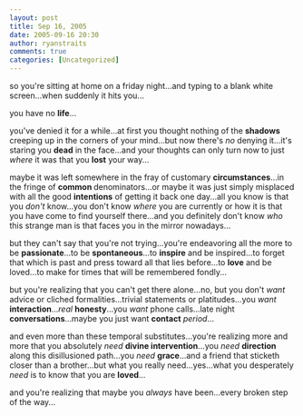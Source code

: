 ```yaml
---
layout: post
title: Sep 16, 2005
date: 2005-09-16 20:30
author: ryanstraits
comments: true
categories: [Uncategorized]
---
```

so you're sitting at home on a friday night...and typing to a blank white screen...when suddenly it hits you...

you have no <strong>life</strong>...

you've denied it for a while...at first you thought nothing of the <strong>shadows</strong> creeping up in the corners of your mind...but now there's <em>no</em> denying it...it's staring you <strong>dead</strong> in the face...and your thoughts can only turn now to just <em>where</em> it was that you <strong>lost</strong> your way...

maybe it was left somewhere in the fray of customary <strong>circumstances</strong>...in the fringe of <strong>common </strong>denominators...or maybe it was just simply misplaced with all the good <strong>intentions</strong> of getting it back one day...all you know is that you <em>don't</em> know...you don't know <em>where</em> you are currently or how it is that you have come to find yourself there...and you definitely don't know <em>who</em> this strange man is that faces you in the mirror nowadays...

but they can't say that you're not trying...you're endeavoring all the more to be <strong>passionate</strong>...to be <strong>spontaneous</strong>...to <strong>inspire</strong> and be inspired...to forget that which is past and press toward all that lies before...to <strong>love</strong> and be loved...to make for times that will be remembered fondly...

but you're realizing that you can't get there alone...no, but you don't <em>want</em> advice or cliched formalities...trivial statements or platitudes...you <em>want </em><strong>interaction</strong>...<em>real</em> <strong>honesty</strong>...you <em>want</em> phone calls...late night <strong>conversations</strong>...maybe you just want <strong>contact</strong><em> period</em>...

and even more than these temporal substitutes...you're realizing more and more that you absolutely <em>need</em> <strong>divine intervention</strong>...you <em>need</em> <strong>direction</strong> along this disillusioned path...you <em>need</em> <strong>grace</strong>...and a friend that sticketh closer than a brother...but what you really need...yes...what you desperately <em>need</em> is to know that you are <strong>loved</strong>...

and you're realizing that maybe you <em>always</em> have been...every broken step of the way...
